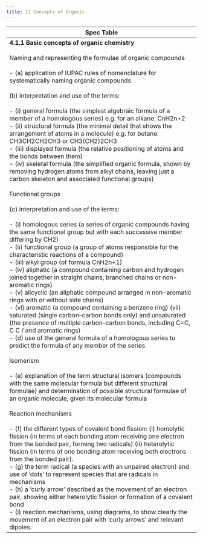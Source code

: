 ```yaml
---
title: 11 Concepts of Organic
---
```

<!--ID: 1724603671376-->


| Spec Table                                                                                                                                                                                                                                                                                                                                                                                                                                                                                                                                                                                                                                                                                                                                                                                                                                                                                                                                                                                                                                                                                                                                                                                                                                                                                                                                                                                                                                                                                                                                                                                                                                                                                                                                                                                                                                                                                                                                                                                                                                                                                                                                                                                                                                                                                                                                                                                                                                                                                                                                                                                                                                                                                                                                                                                                       |
| ---------------------------------------------------------------------------------------------------------------------------------------------------------------------------------------------------------------------------------------------------------------------------------------------------------------------------------------------------------------------------------------------------------------------------------------------------------------------------------------------------------------------------------------------------------------------------------------------------------------------------------------------------------------------------------------------------------------------------------------------------------------------------------------------------------------------------------------------------------------------------------------------------------------------------------------------------------------------------------------------------------------------------------------------------------------------------------------------------------------------------------------------------------------------------------------------------------------------------------------------------------------------------------------------------------------------------------------------------------------------------------------------------------------------------------------------------------------------------------------------------------------------------------------------------------------------------------------------------------------------------------------------------------------------------------------------------------------------------------------------------------------------------------------------------------------------------------------------------------------------------------------------------------------------------------------------------------------------------------------------------------------------------------------------------------------------------------------------------------------------------------------------------------------------------------------------------------------------------------------------------------------------------------------------------------------------------------------------------------------------------------------------------------------------------------------------------------------------------------------------------------------------------------------------------------------------------------------------------------------------------------------------------------------------------------------------------------------------------------------------------------------------------------------------------------------- |
| **4.1.1 Basic concepts of organic chemistry**<br><br>Naming and representing the formulae of organic compounds<br><br>- (a) application of IUPAC rules of nomenclature for systematically naming organic compounds<br><br>(b) interpretation and use of the terms:<br><br>- (i) general formula (the simplest algebraic formula of a member of a homologous series) e.g. for an alkane: CnH2n+2<br>- (ii) structural formula (the minimal detail that shows the arrangement of atoms in a molecule) e.g. for butane: CH3CH2CH2CH3 or CH3(CH2)2CH3<br>- (iii) displayed formula (the relative positioning of atoms and the bonds between them)<br>- (iv) skeletal formula (the simplified organic formula, shown by removing hydrogen atoms from alkyl chains, leaving just a carbon skeleton and associated functional groups)<br><br>Functional groups<br><br>(c) interpretation and use of the terms:<br><br>- (i) homologous series (a series of organic compounds having the same functional group but with each successive member differing by CH2)<br>- (ii) functional group (a group of atoms responsible for the characteristic reactions of a compound)<br>- (iii) alkyl group (of formula CnH2n+1)<br>- (iv) aliphatic (a compound containing carbon and hydrogen joined together in straight chains, branched chains or non-aromatic rings)<br>- (v) alicyclic (an aliphatic compound arranged in non-aromatic rings with or without side chains)<br>- (vi) aromatic (a compound containing a benzene ring) (vii) saturated (single carbon–carbon bonds only) and unsaturated (the presence of multiple carbon–carbon bonds, including C=C, C C / and aromatic rings)<br>- (d) use of the general formula of a homologous series to predict the formula of any member of the series<br><br>Isomerism<br><br>- (e) explanation of the term structural isomers (compounds with the same molecular formula but different structural formulae) and determination of possible structural formulae of an organic molecule, given its molecular formula<br><br>Reaction mechanisms<br><br>- (f) the different types of covalent bond fission: (i) homolytic fission (in terms of each bonding atom receiving one electron from the bonded pair, forming two radicals) (ii) heterolytic fission (in terms of one bonding atom receiving both electrons from the bonded pair).<br>- (g) the term radical (a species with an unpaired electron) and use of ‘dots’ to represent species that are radicals in mechanisms<br>- (h) a ‘curly arrow’ described as the movement of an electron pair, showing either heterolytic fission or formation of a covalent bond<br>- (i) reaction mechanisms, using diagrams, to show clearly the movement of an electron pair with ‘curly arrows’ and relevant dipoles.<br> |
